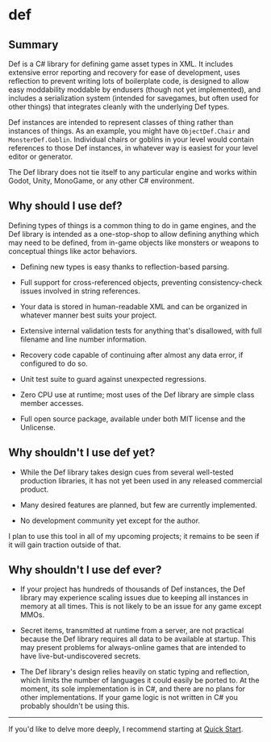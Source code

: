 # def


## Summary

Def is a C# library for defining game asset types in XML. It includes extensive error reporting and recovery for ease of development, uses reflection to prevent writing lots of boilerplate code, is designed to allow easy moddability moddable by endusers (though not yet implemented), and includes a serialization system (intended for savegames, but often used for other things) that integrates cleanly with the underlying Def types.

Def instances are intended to represent classes of thing rather than instances of things. As an example, you might have `ObjectDef.Chair` and `MonsterDef.Goblin`. Individual chairs or goblins in your level would contain references to those Def instances, in whatever way is easiest for your level editor or generator.

The Def library does not tie itself to any particular engine and works within Godot, Unity, MonoGame, or any other C# environment.


## Why should I use def?

Defining types of things is a common thing to do in game engines, and the Def library  is intended as a one-stop-shop to allow defining anything which may need to be defined, from in-game objects like monsters or weapons to conceptual things like actor behaviors.

* Defining new types is easy thanks to reflection-based parsing.

* Full support for cross-referenced objects, preventing consistency-check issues involved in string references.

* Your data is stored in human-readable XML and can be organized in whatever manner best suits your project.

* Extensive internal validation tests for anything that's disallowed, with full filename and line number information.

* Recovery code capable of continuing after almost any data error, if configured to do so.

* Unit test suite to guard against unexpected regressions.

* Zero CPU use at runtime; most uses of the Def library are simple class member accesses.

* Full open source package, available under both MIT license and the Unlicense.


## Why shouldn't I use def yet?

* While the Def library takes design cues from several well-tested production libraries, it has not yet been used in any released commercial product.

* Many desired features are planned, but few are currently implemented.

* No development community yet except for the author.

I plan to use this tool in all of my upcoming projects; it remains to be seen if it will gain traction outside of that.


## Why shouldn't I use def ever?

* If your project has hundreds of thousands of Def instances, the Def library may experience scaling issues due to keeping all instances in memory at all times. This is not likely to be an issue for any game except MMOs.

* Secret items, transmitted at runtime from a server, are not practical because the Def library requires all data to be available at startup. This may present problems for always-online games that are intended to have live-but-undiscovered secrets.

* The Def library's design relies heavily on static typing and reflection, which limits the number of languages it could easily be ported to. At the moment, its sole implementation is in C#, and there are no plans for other implementations. If your game logic is not written in C# you probably shouldn't be using this.

----

If you'd like to delve more deeply, I recommend starting at [Quick Start](quickstart/introduction.md).